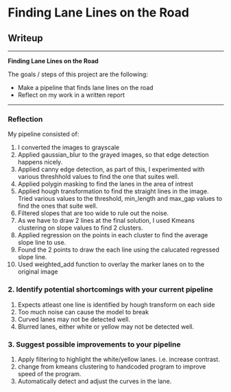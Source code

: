 # **Finding Lane Lines on the Road** 

## Writeup

---

**Finding Lane Lines on the Road**

The goals / steps of this project are the following:
* Make a pipeline that finds lane lines on the road
* Reflect on my work in a written report


[//]: # (Image References)

[image1]: ./examples/grayscale.jpg "Grayscale"

---

### Reflection

My pipeline consisted of: 
1. I converted the images to grayscale
1. Applied gaussian_blur to the grayed images, so that edge detection happens nicely.
1. Applied canny edge detection, as part of this, I experimented with various threshhold values to find the one that suites well.
1. Applied polygin masking to find the lanes in the area of intrest
1. Applied hough transformation to find the straight lines in the image. Tried various values to the threshold, min_length and max_gap values to find the ones that suite well. 
1. Filtered slopes that are too wide to rule out the noise.
1. As we have to draw 2 lines at the final solution, I used  Kmeans clustering on slope values to find 2 clusters.
1. Applied regression on the points in each cluster to find the average slope line to use.
1. Found the 2 points to draw the each line using the calucated regressed slope line.
1. Used weighted_add function to overlay the marker lanes on to the original image


### 2. Identify potential shortcomings with your current pipeline

1. Expects atleast one line is identified by hough transform on each side
2. Too much noise can cause the model to break
3. Curved lanes may not be detected well.
4. Blurred lanes, either white or yellow may not be detected well.


### 3. Suggest possible improvements to your pipeline
1. Apply filtering to highlight the white/yellow lanes.  i.e. increase contrast.
1. change from kmeans clustering to handcoded program to improve speed of the program.
1. Automatically detect and adjust the curves in the lane.